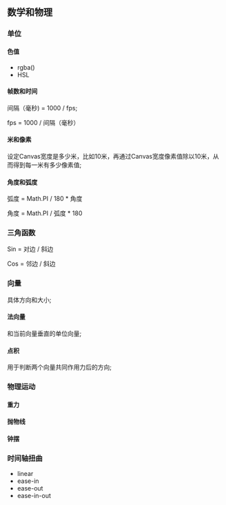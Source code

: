 ## 数学和物理

### 单位
        
#### 色值
* rgba()
* HSL

#### 帧数和时间

间隔（毫秒) = 1000 / fps;

fps = 1000 / 间隔（毫秒） 

#### 米和像素
设定Canvas宽度是多少米，比如10米，再通过Canvas宽度像素值除以10米，从而得到每一米有多少像素值;


#### 角度和弧度                

弧度 = Math.PI / 180 * 角度

角度 = Math.PI / 弧度 * 180

### 三角函数

Sin = 对边 / 斜边

Cos = 邻边 / 斜边

### 向量
具体方向和大小;

#### 法向量
和当前向量垂直的单位向量;

#### 点积
用于判断两个向量共同作用力后的方向;

### 物理运动
        
#### 重力

#### 抛物线

#### 钟摆

### 时间轴扭曲

* linear
* ease-in
* ease-out
* ease-in-out